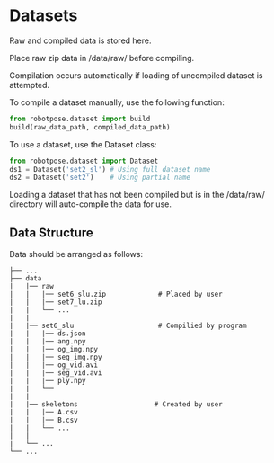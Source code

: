 # Datasets

Raw and compiled data is stored here.

Place raw zip data in /data/raw/ before compiling.

Compilation occurs automatically if loading of uncompiled dataset is attempted.

To compile a dataset manually, use the following function:
```python
from robotpose.dataset import build
build(raw_data_path, compiled_data_path)
```

To use a dataset, use the Dataset class:
```python
from robotpose.dataset import Dataset
ds1 = Dataset('set2_sl') # Using full dataset name
ds2 = Dataset('set2')    # Using partial name
```
Loading a dataset that has not been compiled but is in the /data/raw/ directory will auto-compile the data for use.

## Data Structure
Data should be arranged as follows:
```angular2html
├── ...
├── data
|   |── raw
|   |   |── set6_slu.zip             # Placed by user
|   |   |── set7_lu.zip              
|   |   └── ...
|   |  
|   |── set6_slu                     # Compilied by program
|   |   |── ds.json
|   |   |── ang.npy
|   |   |── og_img.npy
|   |   |── seg_img.npy
|   |   |── og_vid.avi
|   |   |── seg_vid.avi
|   |   |── ply.npy
|   |   └── 
|   |   
|   |── skeletons                   # Created by user
|   |   |── A.csv
|   |   |── B.csv
|   |   └── ...
|   |   
|   └── ...
└── ...
```
